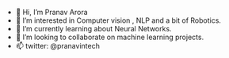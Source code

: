 - 👋 Hi, I’m Pranav Arora
- 👀 I’m interested in Computer vision , NLP and a bit of Robotics.
- 🌱 I’m currently learning about Neural Networks. 
- 💞️ I’m looking to collaborate on machine learning projects.
- 📫 twitter: @pranavintech

<!---
aroravanarp/aroravanarp is a ✨ special ✨ repository because its `README.md` (this file) appears on your GitHub profile.
You can click the Preview link to take a look at your changes.
--->
